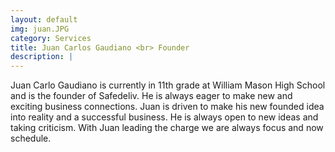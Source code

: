 ```yaml
---
layout: default
img: juan.JPG
category: Services
title: Juan Carlos Gaudiano <br> Founder
description: |
---
```

  Juan Carlo Gaudiano is currently in 11th grade at William Mason High School and is the founder of Safedeliv. He is always eager to make new and exciting business connections. Juan is driven to make his new founded idea into reality and a successful business. He is always open to new ideas and taking criticism. With Juan leading the charge we are always focus and now schedule.
